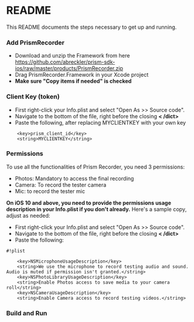 # README #

This README documents the steps necessary to get up and running.

### Add PrismRecorder ###

* Download and unzip the Framework from here https://github.com/abreckler/prism-sdk-ios/raw/master/products/PrismRecorder.zip
* Drag PrismRecorder.Framework in your Xcode project
* **Make sure "Copy items if needed" is checked**

### Client Key (token) ###

- First right-click your Info.plist and select "Open As >> Source code".
- Navigate to the bottom of the file, right before the closing **< /dict>**
- Paste the following, after replacing MYCLIENTKEY with your own key

```
	<key>prism_client_id</key>
	<string>MYCLIENTKEY</string>

```

### Permissions ###

To use all the functionalities of Prism Recorder, you need 3 permissions:

* Photos: Mandatory to access the final recording
* Camera: To record the tester camera
* Mic: to record the tester mic

**On iOS 10 and above, you need to provide the permissions usage description in your Info.plist if you don't already.**
Here's a sample copy, adjust as needed:

- First right-click your Info.plist and select "Open As >> Source code".
- Navigate to the bottom of the file, right before the closing **< /dict>**
- Paste the following:

```
#!plist

    <key>NSMicrophoneUsageDescription</key>
    <string>We use the microphone to record testing audio and sound. Audio is muted if permission isn't granted.</string>
    <key>NSPhotoLibraryUsageDescription</key>
    <string>Enable Photos access to save media to your camera roll</string>
    <key>NSCameraUsageDescription</key>
    <string>Enable Camera access to record testing videos.</string>
```


### Build and Run ###

